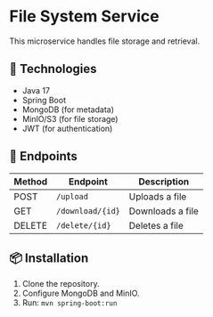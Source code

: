 # File System Service

This microservice handles file storage and retrieval.

## 🚀 Technologies
- Java 17
- Spring Boot
- MongoDB (for metadata)
- MinIO/S3 (for file storage)
- JWT (for authentication)

## 📂 Endpoints
| Method | Endpoint         | Description                |
|--------|-----------------|----------------------------|
| POST   | `/upload`       | Uploads a file            |
| GET    | `/download/{id}` | Downloads a file          |
| DELETE | `/delete/{id}`  | Deletes a file            |

## 📦 Installation
1. Clone the repository.
2. Configure MongoDB and MinIO.
3. Run: `mvn spring-boot:run`
